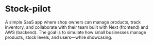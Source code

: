 # Stock-pilot

A simple SaaS app where shop owners can manage products, track inventory, and collaborate with their team built with Next (frontend) and AWS (backend).
The goal is to simulate how small businesses manage products, stock levels, and users—while showcasing.
